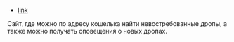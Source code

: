 - [link](https://earni.fi)

Cайт, где можно по адресу кошелька найти невостребованные дропы, а также можно получать оповещения о новых дропах.

